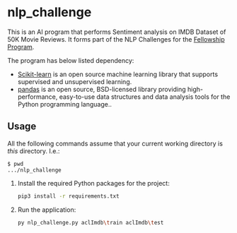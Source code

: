 # nlp_challenge

This is an AI program that performs Sentiment analysis on IMDB Dataset of 50K Movie Reviews.
It forms part of the NLP Challenges for the [Fellowship Program](https://www.fellowship.ai/).

The program has below listed dependency:
- [Scikit-learn](https://scikit-learn.org/stable/) is an open source machine learning library that supports supervised and unsupervised learning.
- [pandas](https://pandas.pydata.org/) is an open source, BSD-licensed library providing high-performance, easy-to-use data structures and data analysis tools for the Python programming language..

## Usage

All the following commands assume that your current working directory is _this_ directory. I.e.:

```console
$ pwd
.../nlp_challenge
```

1. Install the required Python packages for the project:

   ```sh
   pip3 install -r requirements.txt
   ```
   
1. Run the application:

   ```sh
   py nlp_challenge.py aclImdb\train aclImdb\test
   ```